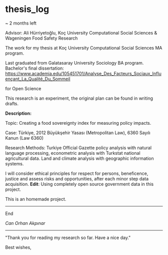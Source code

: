 # thesis_log
 ~ 2 months left
 
Advisor: Ali Hürriyetoğlu, Koç University Computational Social Sciences & Wageningen Food Safety Research


The work for my thesis at Koç University Computational Social Sciences MA program.


Last graduated from Galatasaray University Sociology BA program. Bachelor's final dissertation: https://www.academia.edu/105451701/Analyse_Des_Facteurs_Sociaux_Influençant_La_Qualité_Du_Sommeil

for Open Science

This research is an experiment, the original plan can be found in writing drafts.

**Description:**

Topic: Creating a food sovereignty index for measuring policy impacts.

Case: Türkiye, 2012 Büyükşehir Yasası (Metropolitan Law), 6360 Sayılı Kanun (Law 6360)

Research Methods: Turkiye Official Gazette policy analysis with natural language processing, econometric analysis with Turkstat national agricultural data. Land and climate analysis with geographic information systems.


I will consider ethical principles for respect for persons, beneficence, justice and assess risks and opportunities, after each minor step data acquisition. __Edit__: Using completely open source government data in this project.



This is an homemade project.


-----

End

_Can Orhan Akpınar_

------

"Thank you for reading my research so far. Have a nice day." 

Best wishes,


